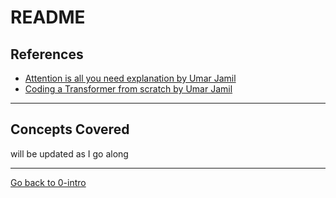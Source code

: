 # README

## References

- [Attention is all you need explanation by Umar Jamil](https://www.youtube.com/watch?v=bCz4OMemCcA&t=1500s)
- [Coding a Transformer from scratch by Umar Jamil](https://www.youtube.com/watch?v=ISNdQcPhsts)

---

## Concepts Covered

will be updated as I go along

---

[Go back to 0-intro](../0-intro/README.md)